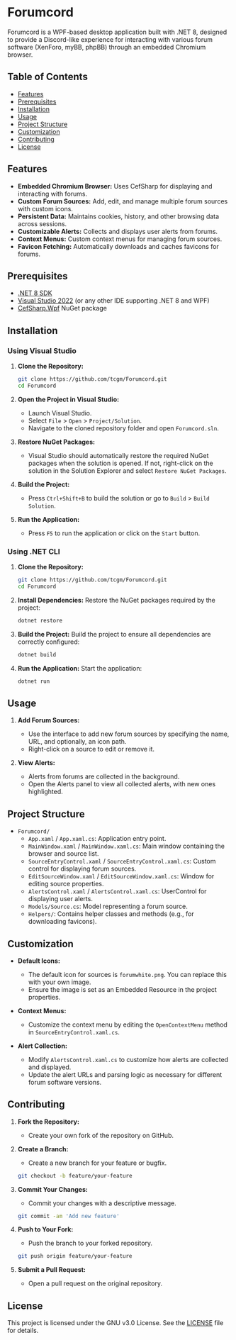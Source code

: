 # Forumcord

Forumcord is a WPF-based desktop application built with .NET 8, designed to provide a Discord-like experience for interacting with various forum software (XenForo, myBB, phpBB) through an embedded Chromium browser.

## Table of Contents
- [Features](#features)
- [Prerequisites](#prerequisites)
- [Installation](#installation)
- [Usage](#usage)
- [Project Structure](#project-structure)
- [Customization](#customization)
- [Contributing](#contributing)
- [License](#license)

## Features

- **Embedded Chromium Browser:** Uses CefSharp for displaying and interacting with forums.
- **Custom Forum Sources:** Add, edit, and manage multiple forum sources with custom icons.
- **Persistent Data:** Maintains cookies, history, and other browsing data across sessions.
- **Customizable Alerts:** Collects and displays user alerts from forums.
- **Context Menus:** Custom context menus for managing forum sources.
- **Favicon Fetching:** Automatically downloads and caches favicons for forums.

## Prerequisites

- [.NET 8 SDK](https://dotnet.microsoft.com/download/dotnet/8.0)
- [Visual Studio 2022](https://visualstudio.microsoft.com/) (or any other IDE supporting .NET 8 and WPF)
- [CefSharp.Wpf](https://github.com/cefsharp/CefSharp) NuGet package

## Installation

### Using Visual Studio

1. **Clone the Repository:**
    ```bash
    git clone https://github.com/tcgm/Forumcord.git
    cd Forumcord
    ```

2. **Open the Project in Visual Studio:**
    - Launch Visual Studio.
    - Select `File` > `Open` > `Project/Solution`.
    - Navigate to the cloned repository folder and open `Forumcord.sln`.

3. **Restore NuGet Packages:**
    - Visual Studio should automatically restore the required NuGet packages when the solution is opened. If not, right-click on the solution in the Solution Explorer and select `Restore NuGet Packages`.

4. **Build the Project:**
    - Press `Ctrl+Shift+B` to build the solution or go to `Build` > `Build Solution`.

5. **Run the Application:**
    - Press `F5` to run the application or click on the `Start` button.

### Using .NET CLI

1. **Clone the Repository:**
    ```bash
    git clone https://github.com/tcgm/Forumcord.git
    cd Forumcord
    ```

2. **Install Dependencies:**
    Restore the NuGet packages required by the project:
    ```bash
    dotnet restore
    ```

3. **Build the Project:**
    Build the project to ensure all dependencies are correctly configured:
    ```bash
    dotnet build
    ```

4. **Run the Application:**
    Start the application:
    ```bash
    dotnet run
    ```

## Usage

1. **Add Forum Sources:**
    - Use the interface to add new forum sources by specifying the name, URL, and optionally, an icon path.
    - Right-click on a source to edit or remove it.

2. **View Alerts:**
    - Alerts from forums are collected in the background.
    - Open the Alerts panel to view all collected alerts, with new ones highlighted.

## Project Structure

- `Forumcord/`
  - `App.xaml` / `App.xaml.cs`: Application entry point.
  - `MainWindow.xaml` / `MainWindow.xaml.cs`: Main window containing the browser and source list.
  - `SourceEntryControl.xaml` / `SourceEntryControl.xaml.cs`: Custom control for displaying forum sources.
  - `EditSourceWindow.xaml` / `EditSourceWindow.xaml.cs`: Window for editing source properties.
  - `AlertsControl.xaml` / `AlertsControl.xaml.cs`: UserControl for displaying user alerts.
  - `Models/Source.cs`: Model representing a forum source.
  - `Helpers/`: Contains helper classes and methods (e.g., for downloading favicons).

## Customization

- **Default Icons:**
  - The default icon for sources is `forumwhite.png`. You can replace this with your own image.
  - Ensure the image is set as an Embedded Resource in the project properties.

- **Context Menus:**
  - Customize the context menu by editing the `OpenContextMenu` method in `SourceEntryControl.xaml.cs`.

- **Alert Collection:**
  - Modify `AlertsControl.xaml.cs` to customize how alerts are collected and displayed.
  - Update the alert URLs and parsing logic as necessary for different forum software versions.

## Contributing

1. **Fork the Repository:**
    - Create your own fork of the repository on GitHub.

2. **Create a Branch:**
    - Create a new branch for your feature or bugfix.
    ```bash
    git checkout -b feature/your-feature
    ```

3. **Commit Your Changes:**
    - Commit your changes with a descriptive message.
    ```bash
    git commit -am 'Add new feature'
    ```

4. **Push to Your Fork:**
    - Push the branch to your forked repository.
    ```bash
    git push origin feature/your-feature
    ```

5. **Submit a Pull Request:**
    - Open a pull request on the original repository.

## License

This project is licensed under the GNU v3.0 License. See the [LICENSE](LICENSE.txt) file for details.
